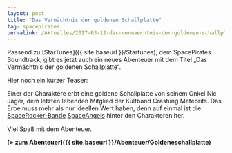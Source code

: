 ```yaml
---
layout: post
title: "Das Vermächtnis der goldenen Schallplatte"
tag: spacepirates
permalink: /Aktuelles/2017-03-12-das-vermaechtnis-der-goldenen-schallplatte
---
```


Passend zu [StarTunes]({{ site.baseurl }}/Startunes), dem SpacePirates Soundtrack, gibt es jetzt auch ein neues Abenteuer mit dem Titel &bdquo;Das Vermächtnis der goldenen Schallplatte&ldquo;.

Hier noch ein kurzer Teaser:

Einer der Charaktere erbt eine goldene Schallplatte von seinem Onkel Nic Jäger, dem letzten lebenden Mitglied der Kultband Crashing Meteorits. Das Erbe muss mehr als nur ideellen Wert haben, denn auf einmal ist die [SpaceRocker-Bande](https:/jcgames.de/spacepirates/weltraum/spacerocker/) [SpaceAngels](https:/jcgames.de/spacepirates/weltraum/spacerocker/spaceangels) hinter den Charakteren her.

Viel Spaß mit dem Abenteuer.

**[&raquo; zum Abenteuer]({{ site.baseurl }}/Abenteuer/Goldeneschallplatte)**



